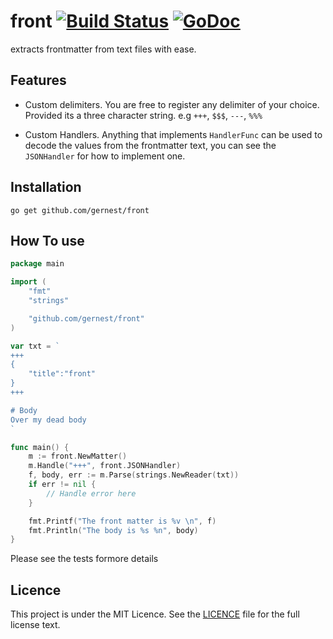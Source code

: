 # front [![Build Status](https://travis-ci.org/gernest/front.svg)](https://travis-ci.org/gernest/front) [![GoDoc](https://godoc.org/github.com/gernest/front?status.svg)](https://godoc.org/github.com/gernest/front)

extracts frontmatter from text files with ease.

## Features
* Custom delimiters. You are free to register any delimiter of your choice. Provided its a three character string. e.g `+++`,  `$$$`,  `---`,  `%%%`

* Custom Handlers. Anything that implements `HandlerFunc` can be used to decode the values from the frontmatter text, you can see the `JSONHandler` for how to implement one.

## Installation

	go get github.com/gernest/front

## How To use

```go
package main

import (
	"fmt"
	"strings"

	"github.com/gernest/front"
)

var txt = `
+++
{
	"title":"front"
}
+++

# Body
Over my dead body
`

func main() {
	m := front.NewMatter()
	m.Handle("+++", front.JSONHandler)
	f, body, err := m.Parse(strings.NewReader(txt))
	if err != nil {
		// Handle error here
	}

	fmt.Printf("The front matter is %v \n", f)
	fmt.Println("The body is %s %n", body)
}

```

Please see the tests formore details

## Licence

This project is under the MIT Licence. See the [LICENCE](LICENCE) file for the full license text.

